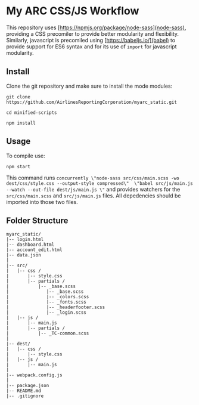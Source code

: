 # My ARC CSS/JS Workflow

This repository uses [https://npmjs.org/package/node-sass](node-sass), providing a CSS precomiler to provide better modularity and flexibility.  Similarly, javascript is precomiled using [https://babeljs.io/](babel) to provide support for ES6 syntax and for its use of `import` for javascript modularity.

## Install
Clone the git repository and make sure to install the mode modules:

```shell  
git clone https://github.com/AirlinesReportingCorporation/myarc_static.git

cd minified-scripts

npm install
```

## Usage
To compile use:

```shell
npm start
```

This command runs `concurrently \"node-sass src/css/main.scss -wo dest/css/style.css --output-style compressed\"  \"babel src/js/main.js --watch --out-file dest/js/main.js \"` and provides watchers for the `src/css/main.scss` and `src/js/main.js` files.  All depedencies should be imported into those two files.

## Folder Structure
```
myarc_static/
|-- login.html
|-- dashboard.html
|-- account_edit.html
|-- data.json
|
|-- src/
|   |-- css / 
|       |-- style.css
|       |-- partials / 
|           |-- _base.scss
|              |-- _base.scss
|              |-- _colors.scss
|              |-- _fonts.scss
|              |-- _headerfooter.scss
|              |-- _login.scss
|   |-- js / 
|       |-- main.js
|       |-- partials / 
|           |-- _TC-common.scss
|
|-- dest/
|   |-- css / 
|       |-- style.css
|   |-- js / 
|       |-- main.js
|
|-- webpack.config.js
|
|-- package.json
|-- README.md
|-- .gitignore

```